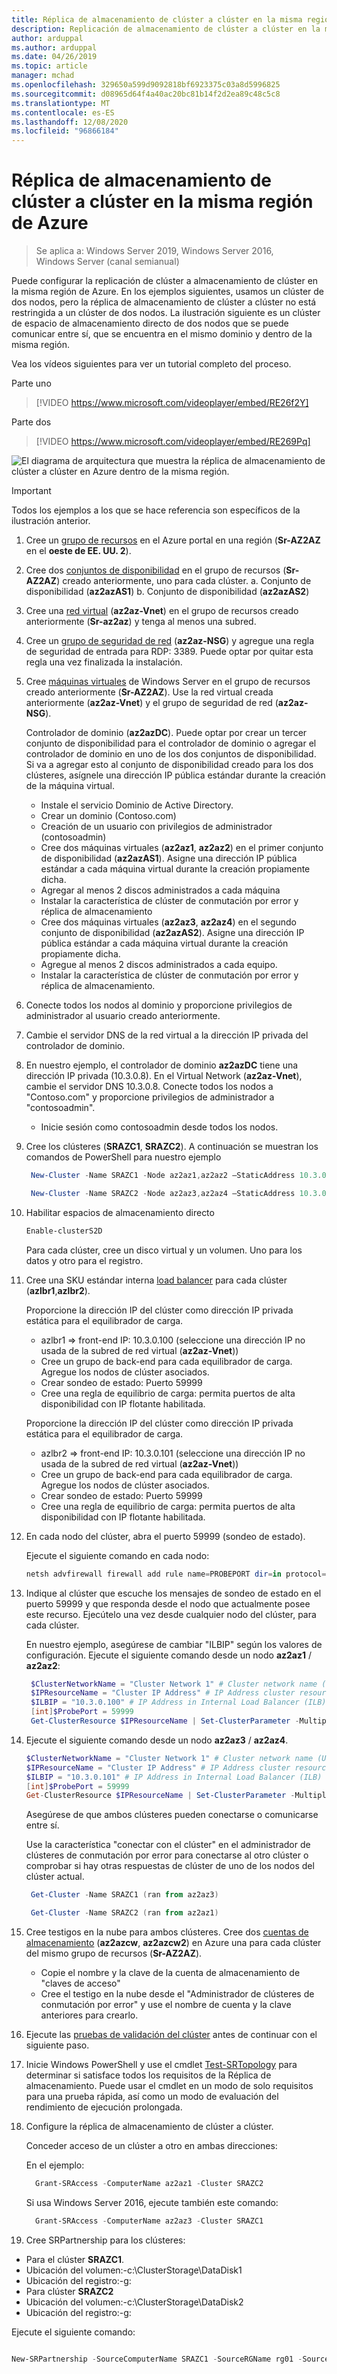 ```yaml
---
title: Réplica de almacenamiento de clúster a clúster en la misma región de Azure
description: Replicación de almacenamiento de clúster a clúster en la misma región de Azure
author: arduppal
ms.author: arduppal
ms.date: 04/26/2019
ms.topic: article
manager: mchad
ms.openlocfilehash: 329650a599d9092818bf6923375c03a8d5996825
ms.sourcegitcommit: d08965d64f4a40ac20bc81b14f2d2ea89c48c5c8
ms.translationtype: MT
ms.contentlocale: es-ES
ms.lasthandoff: 12/08/2020
ms.locfileid: "96866184"
---
```

# <a name="cluster-to-cluster-storage-replica-within-the-same-region-in-azure"></a>Réplica de almacenamiento de clúster a clúster en la misma región de Azure

> Se aplica a: Windows Server 2019, Windows Server 2016, Windows Server (canal semianual)

Puede configurar la replicación de clúster a almacenamiento de clúster en la misma región de Azure. En los ejemplos siguientes, usamos un clúster de dos nodos, pero la réplica de almacenamiento de clúster a clúster no está restringida a un clúster de dos nodos. La ilustración siguiente es un clúster de espacio de almacenamiento directo de dos nodos que se puede comunicar entre sí, que se encuentra en el mismo dominio y dentro de la misma región.

Vea los vídeos siguientes para ver un tutorial completo del proceso.

Parte uno
> [!VIDEO https://www.microsoft.com/videoplayer/embed/RE26f2Y]

Parte dos
> [!VIDEO https://www.microsoft.com/videoplayer/embed/RE269Pq]

![El diagrama de arquitectura que muestra la réplica de almacenamiento de clúster a clúster en Azure dentro de la misma región.](media/Cluster-to-cluster-azure-one-region/architecture.png)
> [!IMPORTANT]
> Todos los ejemplos a los que se hace referencia son específicos de la ilustración anterior.

1. Cree un [grupo de recursos](https://ms.portal.azure.com/#create/Microsoft.ResourceGroup) en el Azure portal en una región (**Sr-AZ2AZ** en el **oeste de EE. UU. 2**).
2. Cree dos [conjuntos de disponibilidad](https://ms.portal.azure.com/#create/Microsoft.AvailabilitySet-ARM) en el grupo de recursos (**Sr-AZ2AZ**) creado anteriormente, uno para cada clúster.
    a. Conjunto de disponibilidad (**az2azAS1**) b. Conjunto de disponibilidad (**az2azAS2**)
3. Cree una [red virtual](https://ms.portal.azure.com/#create/Microsoft.VirtualNetwork-ARM) (**az2az-Vnet**) en el grupo de recursos creado anteriormente (**Sr-az2az**) y tenga al menos una subred.
4. Cree un [grupo de seguridad de red](https://ms.portal.azure.com/#create/Microsoft.NetworkSecurityGroup-ARM) (**az2az-NSG**) y agregue una regla de seguridad de entrada para RDP: 3389. Puede optar por quitar esta regla una vez finalizada la instalación.
5. Cree [máquinas virtuales](https://ms.portal.azure.com/#create/Microsoft.WindowsServer2016Datacenter-ARM) de Windows Server en el grupo de recursos creado anteriormente (**Sr-AZ2AZ**). Use la red virtual creada anteriormente (**az2az-Vnet**) y el grupo de seguridad de red (**az2az-NSG**).

   Controlador de dominio (**az2azDC**). Puede optar por crear un tercer conjunto de disponibilidad para el controlador de dominio o agregar el controlador de dominio en uno de los dos conjuntos de disponibilidad. Si va a agregar esto al conjunto de disponibilidad creado para los dos clústeres, asígnele una dirección IP pública estándar durante la creación de la máquina virtual.
   - Instale el servicio Dominio de Active Directory.
   - Crear un dominio (Contoso.com)
   - Creación de un usuario con privilegios de administrador (contosoadmin)
   - Cree dos máquinas virtuales (**az2az1**, **az2az2**) en el primer conjunto de disponibilidad (**az2azAS1**). Asigne una dirección IP pública estándar a cada máquina virtual durante la creación propiamente dicha.
   - Agregar al menos 2 discos administrados a cada máquina
   - Instalar la característica de clúster de conmutación por error y réplica de almacenamiento
   - Cree dos máquinas virtuales (**az2az3**, **az2az4**) en el segundo conjunto de disponibilidad (**az2azAS2**). Asigne una dirección IP pública estándar a cada máquina virtual durante la creación propiamente dicha.
   - Agregue al menos 2 discos administrados a cada equipo.
   - Instalar la característica de clúster de conmutación por error y réplica de almacenamiento.

6. Conecte todos los nodos al dominio y proporcione privilegios de administrador al usuario creado anteriormente.

7. Cambie el servidor DNS de la red virtual a la dirección IP privada del controlador de dominio.
8. En nuestro ejemplo, el controlador de dominio **az2azDC** tiene una dirección IP privada (10.3.0.8). En el Virtual Network (**az2az-Vnet**), cambie el servidor DNS 10.3.0.8. Conecte todos los nodos a "Contoso.com" y proporcione privilegios de administrador a "contosoadmin".
   - Inicie sesión como contosoadmin desde todos los nodos.

9. Cree los clústeres (**SRAZC1**, **SRAZC2**).
   A continuación se muestran los comandos de PowerShell para nuestro ejemplo
   ```PowerShell
    New-Cluster -Name SRAZC1 -Node az2az1,az2az2 –StaticAddress 10.3.0.100
   ```
   ```PowerShell
    New-Cluster -Name SRAZC2 -Node az2az3,az2az4 –StaticAddress 10.3.0.101
   ```
10. Habilitar espacios de almacenamiento directo
    ```PowerShell
    Enable-clusterS2D
    ```

    Para cada clúster, cree un disco virtual y un volumen. Uno para los datos y otro para el registro.

11. Cree una SKU estándar interna [load balancer](https://ms.portal.azure.com/#create/Microsoft.LoadBalancer-ARM) para cada clúster (**azlbr1**,**azlbr2**).

    Proporcione la dirección IP del clúster como dirección IP privada estática para el equilibrador de carga.
    - azlbr1 => front-end IP: 10.3.0.100 (seleccione una dirección IP no usada de la subred de red virtual (**az2az-Vnet**))
    - Cree un grupo de back-end para cada equilibrador de carga. Agregue los nodos de clúster asociados.
    - Crear sondeo de estado: Puerto 59999
    - Cree una regla de equilibrio de carga: permita puertos de alta disponibilidad con IP flotante habilitada.

    Proporcione la dirección IP del clúster como dirección IP privada estática para el equilibrador de carga.
    - azlbr2 => front-end IP: 10.3.0.101 (seleccione una dirección IP no usada de la subred de red virtual (**az2az-Vnet**))
    - Cree un grupo de back-end para cada equilibrador de carga. Agregue los nodos de clúster asociados.
    - Crear sondeo de estado: Puerto 59999
    - Cree una regla de equilibrio de carga: permita puertos de alta disponibilidad con IP flotante habilitada.

12. En cada nodo del clúster, abra el puerto 59999 (sondeo de estado).

    Ejecute el siguiente comando en cada nodo:
    ```PowerShell
    netsh advfirewall firewall add rule name=PROBEPORT dir=in protocol=tcp action=allow localport=59999 remoteip=any profile=any
    ```
13. Indique al clúster que escuche los mensajes de sondeo de estado en el puerto 59999 y que responda desde el nodo que actualmente posee este recurso.
    Ejecútelo una vez desde cualquier nodo del clúster, para cada clúster.

    En nuestro ejemplo, asegúrese de cambiar "ILBIP" según los valores de configuración. Ejecute el siguiente comando desde un nodo **az2az1** / **az2az2**:

    ```PowerShell
     $ClusterNetworkName = "Cluster Network 1" # Cluster network name (Use Get-ClusterNetwork on Windows Server 2012 or higher to find the name. And use Get-ClusterResource to find the IPResourceName).
     $IPResourceName = "Cluster IP Address" # IP Address cluster resource name.
     $ILBIP = "10.3.0.100" # IP Address in Internal Load Balancer (ILB) - The static IP address for the load balancer configured in the Azure portal.
     [int]$ProbePort = 59999
     Get-ClusterResource $IPResourceName | Set-ClusterParameter -Multiple @{"Address"="$ILBIP";"ProbePort"=$ProbePort;"SubnetMask"="255.255.255.255";"Network"="$ClusterNetworkName";"ProbeFailureThreshold"=5;"EnableDhcp"=0}
    ```

14. Ejecute el siguiente comando desde un nodo **az2az3** / **az2az4**.

    ```PowerShell
    $ClusterNetworkName = "Cluster Network 1" # Cluster network name (Use Get-ClusterNetwork on Windows Server 2012 or higher to find the name. And use Get-ClusterResource to find the IPResourceName).
    $IPResourceName = "Cluster IP Address" # IP Address cluster resource name.
    $ILBIP = "10.3.0.101" # IP Address in Internal Load Balancer (ILB) - The static IP address for the load balancer configured in the Azure portal.
    [int]$ProbePort = 59999
    Get-ClusterResource $IPResourceName | Set-ClusterParameter -Multiple @{"Address"="$ILBIP";"ProbePort"=$ProbePort;"SubnetMask"="255.255.255.255";"Network"="$ClusterNetworkName";"ProbeFailureThreshold"=5;"EnableDhcp"=0}
    ```
    Asegúrese de que ambos clústeres pueden conectarse o comunicarse entre sí.

    Use la característica "conectar con el clúster" en el administrador de clústeres de conmutación por error para conectarse al otro clúster o comprobar si hay otras respuestas de clúster de uno de los nodos del clúster actual.

    ```PowerShell
     Get-Cluster -Name SRAZC1 (ran from az2az3)
    ```
    ```PowerShell
     Get-Cluster -Name SRAZC2 (ran from az2az1)
    ```

15. Cree testigos en la nube para ambos clústeres. Cree dos [cuentas de almacenamiento](https://ms.portal.azure.com/#create/Microsoft.StorageAccount-ARM) (**az2azcw**, **az2azcw2**) en Azure una para cada clúster del mismo grupo de recursos (**Sr-AZ2AZ**).

    - Copie el nombre y la clave de la cuenta de almacenamiento de "claves de acceso"
    - Cree el testigo en la nube desde el "Administrador de clústeres de conmutación por error" y use el nombre de cuenta y la clave anteriores para crearlo.

16. Ejecute las [pruebas de validación del clúster](../../failover-clustering/create-failover-cluster.md#validate-the-configuration) antes de continuar con el siguiente paso.

17. Inicie Windows PowerShell y use el cmdlet [Test-SRTopology](/powershell/module/storagereplica/test-srtopology) para determinar si satisface todos los requisitos de la Réplica de almacenamiento. Puede usar el cmdlet en un modo de solo requisitos para una prueba rápida, así como un modo de evaluación del rendimiento de ejecución prolongada.

18. Configure la réplica de almacenamiento de clúster a clúster.

    Conceder acceso de un clúster a otro en ambas direcciones:

    En el ejemplo:

    ```PowerShell
      Grant-SRAccess -ComputerName az2az1 -Cluster SRAZC2
    ```
    Si usa Windows Server 2016, ejecute también este comando:

    ```PowerShell
      Grant-SRAccess -ComputerName az2az3 -Cluster SRAZC1
    ```

19. Cree SRPartnership para los clústeres:</ol>

    - Para el clúster **SRAZC1**.
    - Ubicación del volumen:-c:\ClusterStorage\DataDisk1
    - Ubicación del registro:-g:
    - Para clúster **SRAZC2**
    - Ubicación del volumen:-c:\ClusterStorage\DataDisk2
    - Ubicación del registro:-g:

Ejecute el siguiente comando:

```PowerShell

New-SRPartnership -SourceComputerName SRAZC1 -SourceRGName rg01 -SourceVolumeName c:\ClusterStorage\DataDisk1 -SourceLogVolumeName  g: -DestinationComputerName **SRAZC2** -DestinationRGName rg02 -DestinationVolumeName c:\ClusterStorage\DataDisk2 -DestinationLogVolumeName  g:
```
